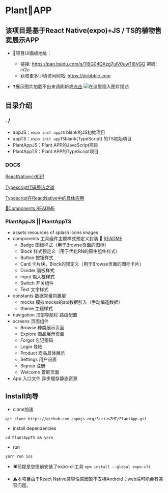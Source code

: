 
# Plant🌳APP
## 该项目是基于React Native(expo)+JS / TS的植物售卖展示APP

- 🌿项目UI画板地址：
	- 链接: https://pan.baidu.com/s/116G04QXzg7ulV0uwTI8VGQ  密码: in2u
	- 获取更多UI请访问网站: https://dribbble.com

- ❓展示图片加载不出来请刷新或[点击](https://img-blog.csdnimg.cn/20210221133102597.png)
![在这里插入图片描述](https://img-blog.csdnimg.cn/20210221133102597.png)



## 目录介绍
### . /
- appJS：`expo init appJS` blank的JS初始项目
- appTS：` expo init appTS `blank(TypeScript) 的TS初始项目
- PlantAppJS：Plant APP的JavaScript项目
- PlantAppTS：Plant APP的TypeScript项目

### DOCS
[ReactNative小知识](https://github.com/SiriusZHT/PlantApp/blob/main/%20DOCS/ReactNative%E7%9F%A5%E8%AF%86%E7%82%B9.md)

[Typescript代码整洁之道](https://github.com/SiriusZHT/PlantApp/blob/main/%20DOCS/Typescript%E4%BB%A3%E7%A0%81%E6%95%B4%E6%B4%81%E4%B9%8B%E9%81%93.md)

[Typescript在ReactNative中的具体应用](https://github.com/SiriusZHT/PlantApp/blob/main/%20DOCS/Typescript%E5%9C%A8ReactNative%E4%B8%AD%E7%9A%84%E5%85%B7%E4%BD%93%E5%BA%94%E7%94%A8.md)

[🔧Components README](https://github.com/SiriusZHT/PlantApp/tree/main/PlantAppTS/components)

### PlantAppJS 	||  PlantAppTS
- assets resources of splash icons images
- components 工具组件主题样式预定义封装 🔧 [README](https://github.com/SiriusZHT/PlantApp/tree/main/PlantAppTS/components)
	- Badge 图标样式（用于Browse页面的图标）
	- Block 样式预定义（用于优化RN的原生组件样式）
	- Button 按钮样式
	- Card 卡片块，Block的预定义（用于Browse页面的图标卡片）
	- Divider 隔板样式
	- Input 输入框样式
	- Switch 开关组件
	- Text 文字样式
- constants 数据常量包裹层
	- mocks 模拟mocks的api数据引入（手动编造数据）
	- theme 主题样式
- navigation 顶部导航栏 路由配置
- screens 页面组件
	- Browse 种类展示页面
	- Explore 商品展示页面
	- Forgot 忘记密码
	- Login 登陆
	- Product 商品具体展示
	- Settings 用户设置
	- Signup 注册
	- Welcome 首屏页面
- App 入口文件 异步缓存静态资源

## Install向导
- clone加速
```shell
git clone https://github.com.cnpmjs.org/SiriusZHT/PlantApp.git 
```
- install dependencies
```shell
cd PlantAppTS && yarn 
```
- run

```shell
yarn run ios
```

- 🕷前提是您提前安装了expo-cli工具 `npm install --global expo-cli`

- ⚠️本项目由于React Native兼容性原因暂不支持Android；web端可能会有兼容问题。